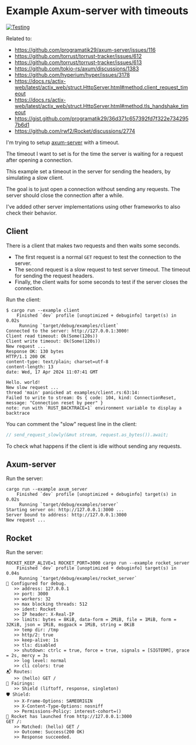 # Example Axum-server with timeouts

[![Testing](https://github.com/josecelano/axum-server-timeout/actions/workflows/testing.yaml/badge.svg)](https://github.com/josecelano/axum-server-timeout/actions/workflows/testing.yaml)

Related to:

- <https://github.com/programatik29/axum-server/issues/116>
- <https://github.com/torrust/torrust-tracker/issues/612>
- <https://github.com/torrust/torrust-tracker/issues/613>
- <https://github.com/tokio-rs/axum/discussions/1383>
- <https://github.com/hyperium/hyper/issues/3178>
- <https://docs.rs/actix-web/latest/actix_web/struct.HttpServer.html#method.client_request_timeout>
- <https://docs.rs/actix-web/latest/actix_web/struct.HttpServer.html#method.tls_handshake_timeout>
- <https://gist.github.com/programatik29/36d371c657392fd7f322e7342957b6d1>
- <https://github.com/rwf2/Rocket/discussions/2774>

I'm trying to setup [axum-server](https://github.com/programatik29/axum-server/) with a timeout.

The timeout I want to set is for the time the server is waiting for a request after opening a connection.

This example set a timeout in the server for sending the headers, by simulating a slow client.

The goal is to just open a connection without sending any requests. The server should close the connection after a while.

I've added other server implementations using other frameworks to also check their behavior.

## Client

There is a client that makes two requests and then waits some seconds.

- The first request is a normal `GET` request to test the connection to the server.
- The second request is a slow request to test server timeout. The timeout for sending the request headers.
- Finally, the client waits for some seconds to test if the server closes the connection.

Run the client:

```output
$ cargo run --example client
    Finished `dev` profile [unoptimized + debuginfo] target(s) in 0.02s
     Running `target/debug/examples/client`
Connected to the server: http://127.0.0.1:3000!
Client read timeout: Ok(Some(120s))
Client write timeout: Ok(Some(120s))
New request ...
Response OK: 130 bytes
HTTP/1.1 200 OK
content-type: text/plain; charset=utf-8
content-length: 13
date: Wed, 17 Apr 2024 11:07:41 GMT

Hello. world!
New slow request ...
thread 'main' panicked at examples/client.rs:63:14:
Failed to write to stream: Os { code: 104, kind: ConnectionReset, message: "Connection reset by peer" }
note: run with `RUST_BACKTRACE=1` environment variable to display a backtrace
```

You can comment the "slow" request line in the client:

```rust
// send_request_slowly(&mut stream, request.as_bytes()).await;
```

To check what happens if the client is idle without sending any requests.

## Axum-server

Run the server:

```output
cargo run --example axum_server
    Finished `dev` profile [unoptimized + debuginfo] target(s) in 0.02s
     Running `target/debug/examples/server`
Starting server on: http://127.0.0.1:3000 ...
Server bound to address: http://127.0.0.1:3000
New request ...
```

## Rocket

Run the server:

```output
ROCKET_KEEP_ALIVE=1 ROCKET_PORT=3000 cargo run --example rocket_server
    Finished `dev` profile [unoptimized + debuginfo] target(s) in 0.04s
     Running `target/debug/examples/rocket_server`
🔧 Configured for debug.
   >> address: 127.0.0.1
   >> port: 3000
   >> workers: 32
   >> max blocking threads: 512
   >> ident: Rocket
   >> IP header: X-Real-IP
   >> limits: bytes = 8KiB, data-form = 2MiB, file = 1MiB, form = 32KiB, json = 1MiB, msgpack = 1MiB, string = 8KiB
   >> temp dir: /tmp
   >> http/2: true
   >> keep-alive: 1s
   >> tls: disabled
   >> shutdown: ctrlc = true, force = true, signals = [SIGTERM], grace = 2s, mercy = 3s
   >> log level: normal
   >> cli colors: true
📬 Routes:
   >> (hello) GET /
📡 Fairings:
   >> Shield (liftoff, response, singleton)
🛡️ Shield:
   >> X-Frame-Options: SAMEORIGIN
   >> X-Content-Type-Options: nosniff
   >> Permissions-Policy: interest-cohort=()
🚀 Rocket has launched from http://127.0.0.1:3000
GET /:
   >> Matched: (hello) GET /
   >> Outcome: Success(200 OK)
   >> Response succeeded.
```
